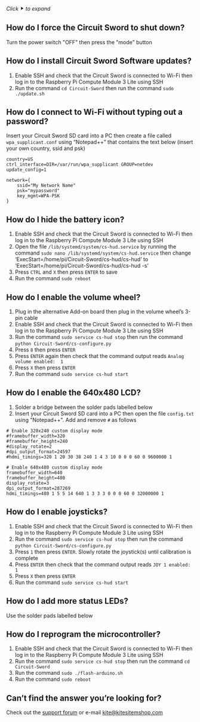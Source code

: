 _Click_ ⯈ _to expand_

## How do I force the Circuit Sword to shut down?
Turn the power switch "OFF" then press the "mode" button

## How do I install Circuit Sword Software updates?
1. Enable SSH and check that the Circuit Sword is connected to Wi-Fi then log in to the Raspberry Pi Compute Module 3 Lite using SSH
2. Run the command `cd Circuit-Sword` then run the command `sudo ./update.sh`

## How do I connect to Wi-Fi without typing out a password?
Insert your Circuit Sword SD card into a PC then create a file called `wpa_supplicant.conf` using “Notepad++” that contains the text below (insert your own country, ssid and psk)
```
country=US
ctrl_interface=DIR=/var/run/wpa_supplicant GROUP=netdev
update_config=1

network={
    ssid="My Network Name"
    psk="mypassword"
    key_mgmt=WPA-PSK
}
```

## How do I hide the battery icon?
1. Enable SSH and check that the Circuit Sword is connected to Wi-Fi then log in to the Raspberry Pi Compute Module 3 Lite using SSH
2. Open the file `/lib/systemd/system/cs-hud.service` by running the command `sudo nano /lib/systemd/system/cs-hud.service` then change ‘ExecStart=/home/pi/Circuit-Sword/cs-hud/cs-hud’ to ‘ExecStart=/home/pi/Circuit-Sword/cs-hud/cs-hud -s’
3. Press `CTRL` and `X` then press `ENTER` to save
4. Run the command `sudo reboot`

## How do I enable the volume wheel?
1. Plug in the alternative Add-on board then plug in the volume wheel’s 3-pin cable
2. Enable SSH and check that the Circuit Sword is connected to Wi-Fi then log in to the Raspberry Pi Compute Module 3 Lite using SSH
3. Run the command `sudo service cs-hud stop` then run the command `python Circuit-Sword/cs-configure.py`
4. Press `8` then press `ENTER`
5. Press `ENTER` again then check that the command output reads `Analog volume enabled:  1`
6. Press `X` then press `ENTER`
7. Run the command `sudo service cs-hud start`

## How do I enable the 640x480 LCD?
1. Solder a bridge between the solder pads labelled below
2. Insert your Circuit Sword SD card into a PC then open the file `config.txt` using "Notepad++". Add and remove `#` as follows
```
# Enable 320x240 custom display mode
#framebuffer_width=320
#framebuffer_height=240
#display_rotate=2
#dpi_output_format=24597
#hdmi_timings=320 1 20 30 38 240 1 4 3 10 0 0 0 60 0 9600000 1

# Enable 640x480 custom display mode
framebuffer_width=640
framebuffer_height=480
display_rotate=3
dpi_output_format=287269
hdmi_timings=480 1 5 5 14 640 1 3 3 3 0 0 0 60 0 32000000 1
```

## How do I enable joysticks?
1. Enable SSH and check that the Circuit Sword is connected to Wi-Fi then log in to the Raspberry Pi Compute Module 3 Lite using SSH
2. Run the command `sudo service cs-hud stop` then run the command `python Circuit-Sword/cs-configure.py`
3. Press `1` then press `ENTER`. Slowly rotate the joystick(s) until calibration is complete
4. Press `ENTER` then check that the command output reads `JOY 1 enabled: 1`
5. Press `X` then press `ENTER`
6. Run the command `sudo service cs-hud start`

## How do I add more status LEDs?
Use the solder pads labelled below

## How do I reprogram the microcontroller?
1. Enable SSH and check that the Circuit Sword is connected to Wi-Fi then log in to the Raspberry Pi Compute Module 3 Lite using SSH
2. Run the command `sudo service cs-hud stop` then run the command `cd Circuit-Sword`
3. Run the command `sudo ./flash-arduino.sh`
4. Run the command `sudo reboot`

## Can’t find the answer you’re looking for?
Check out the [support forum](https://www.sudomod.com/forum/viewforum.php?f=51) or e-mail kite@kitesitemshop.com